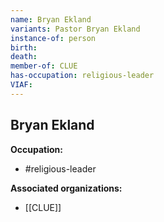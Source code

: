 ```yaml
---
name: Bryan Ekland
variants: Pastor Bryan Ekland
instance-of: person
birth: 
death: 
member-of: CLUE
has-occupation: religious-leader
VIAF: 
---
```

## Bryan Ekland

**Occupation:** 
- #religious-leader

**Associated organizations:** 
- [[CLUE]]